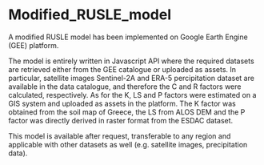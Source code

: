 # Modified_RUSLE_model

A modified RUSLE model has been implemented on Google Earth Engine (GEE) platform.

The model is entirely written in Javascript API where the required datasets are retrieved either from the GEE catalogue or uploaded as assets. In particular, satellite images Sentinel-2A and ERA-5 percipitation dataset are available in the data catalogue, and therefore the C and R factors were calculated, respectively. As for the K, LS and P factors were estimated on a GIS system and uploaded as assets in the platform. The K factor was obtained from the soil map of Greece, the LS from ALOS DEM and the P factor was directly derived in raster format from the ESDAC dataset.

This model is available after request, transferable to any region and applicable with other datasets as well (e.g. satellite images, precipitation data).
